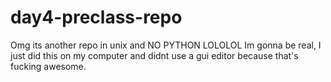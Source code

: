 # day4-preclass-repo
Omg its another repo in unix and NO PYTHON LOLOLOL
Im gonna be real, I just did this on my computer and didnt use a gui editor because that's fucking awesome.
